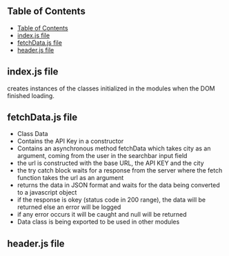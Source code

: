 ## Table of Contents
- [Table of Contents](#table-of-contents)
- [index.js file](#indexjs-file)
- [fetchData.js file](#fetchdatajs-file)
- [header.js file](#headerjs-file)

## index.js file

creates instances of the classes initialized in the modules when the DOM finished loading.

## fetchData.js file

- Class Data
- Contains the API Key in a constructor
- Contains an asynchronous method fetchData which takes city as an argument, coming from the user in the searchbar input field
- the url is constructed with the base URL, the API KEY and the city 
- the try catch block waits for a response from the server where the fetch function takes the url as an argument 
- returns the data in JSON format and waits for the data being converted to a javascript object 
- if the response is okey (status code in 200 range), the data will be returned else an error will be logged
- if any error occurs it will be caught and null will be returned
- Data class is being exported to be used in other modules

## header.js file


